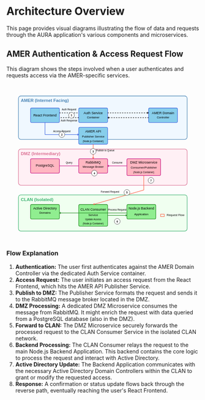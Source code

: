 # Architecture Overview

This page provides visual diagrams illustrating the flow of data and requests through the AURA application's various components and microservices.

## AMER Authentication & Access Request Flow

This diagram shows the steps involved when a user authenticates and requests access via the AMER-specific services.

<div>
<svg xmlns="http://www.w3.org/2000/svg" viewBox="0 0 800 650">
  <!-- Background layers for network segments -->
  <rect x="50" y="50" width="700" height="180" fill="#f0f8ff" rx="10" ry="10" stroke="#4682b4" stroke-width="2"/>
  <text x="60" y="75" font-family="Arial" font-size="18" font-weight="bold" fill="#4682b4">AMER (Internet Facing)</text>
  
  <rect x="50" y="270" width="700" height="150" fill="#fff0f5" rx="10" ry="10" stroke="#db7093" stroke-width="2"/>
  <text x="60" y="295" font-family="Arial" font-size="18" font-weight="bold" fill="#db7093">DMZ (Intermediary)</text>
  
  <rect x="50" y="460" width="700" height="150" fill="#f0fff0" rx="10" ry="10" stroke="#3cb371" stroke-width="2"/>
  <text x="60" y="485" font-family="Arial" font-size="18" font-weight="bold" fill="#3cb371">CLAN (Isolated)</text>
  
  <!-- AMER Components -->
  <rect x="100" y="100" width="120" height="60" fill="#87ceeb" rx="5" ry="5" stroke="#4169e1" stroke-width="2"/>
  <text x="160" y="135" font-family="Arial" font-size="14" text-anchor="middle" fill="#000">React Frontend</text>
  
  <rect x="300" y="100" width="120" height="60" fill="#87ceeb" rx="5" ry="5" stroke="#4169e1" stroke-width="2"/>
  <text x="360" y="125" font-family="Arial" font-size="14" text-anchor="middle" fill="#000">Auth Service</text>
  <text x="360" y="143" font-family="Arial" font-size="12" text-anchor="middle" fill="#000">Container</text>
  
  <rect x="590" y="100" width="120" height="60" fill="#87ceeb" rx="5" ry="5" stroke="#4169e1" stroke-width="2"/>
  <text x="650" y="125" font-family="Arial" font-size="14" text-anchor="middle" fill="#000">AMER Domain</text>
  <text x="650" y="143" font-family="Arial" font-size="12" text-anchor="middle" fill="#000">Controller</text>
  
  <rect x="300" y="180" width="120" height="70" fill="#87ceeb" rx="5" ry="5" stroke="#4169e1" stroke-width="2"/>
  <text x="360" y="202" font-family="Arial" font-size="14" text-anchor="middle" fill="#000">AMER API</text>
  <text x="360" y="222" font-family="Arial" font-size="12" text-anchor="middle" fill="#000">Publisher Service</text>
  <text x="360" y="242" font-family="Arial" font-size="10" text-anchor="middle" fill="#000">(Node.js Container)</text>
  
  <!-- DMZ Components -->
  <rect x="100" y="310" width="120" height="60" fill="#ffb6c1" rx="5" ry="5" stroke="#c71585" stroke-width="2"/>
  <text x="160" y="343" font-family="Arial" font-size="14" text-anchor="middle" fill="#000">PostgreSQL</text>
  
  <rect x="300" y="310" width="120" height="60" fill="#ffb6c1" rx="5" ry="5" stroke="#c71585" stroke-width="2"/>
  <text x="360" y="330" font-family="Arial" font-size="14" text-anchor="middle" fill="#000">RabbitMQ</text>
  <text x="360" y="348" font-family="Arial" font-size="12" text-anchor="middle" fill="#000">Message Broker</text>
  
  <rect x="500" y="310" width="140" height="70" fill="#ffb6c1" rx="5" ry="5" stroke="#c71585" stroke-width="2"/>
  <text x="570" y="330" font-family="Arial" font-size="14" text-anchor="middle" fill="#000">DMZ Microservice</text>
  <text x="570" y="350" font-family="Arial" font-size="12" text-anchor="middle" fill="#000">Consumer/Publisher</text>
  <text x="570" y="370" font-family="Arial" font-size="10" text-anchor="middle" fill="#000">(Node.js Container)</text>
  
  <!-- CLAN Components -->
  <rect x="100" y="500" width="120" height="60" fill="#90ee90" rx="5" ry="5" stroke="#228b22" stroke-width="2"/>
  <text x="160" y="520" font-family="Arial" font-size="14" text-anchor="middle" fill="#000">Active Directory</text>
  <text x="160" y="538" font-family="Arial" font-size="12" text-anchor="middle" fill="#000">Domains</text>
  
  <rect x="300" y="500" width="120" height="90" fill="#90ee90" rx="5" ry="5" stroke="#228b22" stroke-width="2"/>
  <text x="360" y="525" font-family="Arial" font-size="14" text-anchor="middle" fill="#000">CLAN Consumer</text>
  <text x="360" y="548" font-family="Arial" font-size="12" text-anchor="middle" fill="#000">Service</text>
  <text x="360" y="582" font-family="Arial" font-size="10" text-anchor="middle" fill="#000">(Node.js Container)</text>
  
  <rect x="500" y="500" width="120" height="60" fill="#90ee90" rx="5" ry="5" stroke="#228b22" stroke-width="2"/>
  <text x="560" y="520" font-family="Arial" font-size="14" text-anchor="middle" fill="#000">Node.js Backend</text>
  <text x="560" y="545" font-family="Arial" font-size="12" text-anchor="middle" fill="#000">Application</text>
  
  <!-- Connections and Flows -->
  <!-- Authentication Flow -->
  <line x1="220" y1="120" x2="300" y2="120" stroke="#000" stroke-width="2" stroke-dasharray="5,5"/>
  <text x="260" y="110" font-family="Arial" font-size="10" text-anchor="middle" fill="#000">Auth Request</text>
  
  <line x1="420" y1="120" x2="590" y2="120" stroke="#000" stroke-width="2" stroke-dasharray="5,5"/>
  <polygon points="585,115 590,120 585,125" fill="#000"/>
  
  <line x1="590" y1="140" x2="420" y2="140" stroke="#000" stroke-width="2" stroke-dasharray="5,5"/>
  <polygon points="425,135 420,140 425,145" fill="#000"/>
  
  <line x1="300" y1="140" x2="220" y2="140" stroke="#000" stroke-width="2" stroke-dasharray="5,5"/>
  <text x="260" y="155" font-family="Arial" font-size="10" text-anchor="middle" fill="#000">Auth Response</text>
  
  <circle cx="270" cy="130" r="12" fill="#fff" stroke="#000" stroke-width="1"/>
  <text x="270" y="134" font-family="Arial" font-size="10" font-weight="bold" text-anchor="middle" fill="#000">1</text>
  
  <!-- Access Request Flow From Frontend to AMER API Publisher -->
  <line x1="160" y1="160" x2="160" y2="210" stroke="#4169e1" stroke-width="2"/>
  <line x1="160" y1="210" x2="300" y2="210" stroke="#4169e1" stroke-width="2"/>
  <polygon points="295,205 300,210 295,215" fill="#4169e1"/>
  <text x="230" y="200" font-family="Arial" font-size="10" text-anchor="middle" fill="#000">Access Request</text>
  
  <circle cx="230" cy="210" r="12" fill="#fff" stroke="#000" stroke-width="1"/>
  <text x="230" y="214" font-family="Arial" font-size="10" font-weight="bold" text-anchor="middle" fill="#000">2</text>
  
  <!-- AMER to DMZ Flow -->
  <line x1="360" y1="250" x2="360" y2="310" stroke="#ff6347" stroke-width="2"/>
  <polygon points="355,305 360,310 365,305" fill="#ff6347"/>
  <text x="410" y="280" font-family="Arial" font-size="10" text-anchor="middle" fill="#000">Publish to Queue</text>
  
  <circle cx="360" cy="280" r="12" fill="#fff" stroke="#000" stroke-width="1"/>
  <text x="360" y="284" font-family="Arial" font-size="10" font-weight="bold" text-anchor="middle" fill="#000">3</text>
  
  <!-- DMZ Microservice to RabbitMQ -->
  <line x1="500" y1="340" x2="420" y2="340" stroke="#c71585" stroke-width="2"/>
  <polygon points="425,335 420,340 425,345" fill="#c71585"/>
  <text x="460" y="330" font-family="Arial" font-size="10" text-anchor="middle" fill="#000">Consume</text>
  
  <!-- PostgreSQL to DMZ Microservice -->
  <line x1="220" y1="340" x2="300" y2="340" stroke="#c71585" stroke-width="2"/>
  <text x="260" y="330" font-family="Arial" font-size="10" text-anchor="middle" fill="#000">Query</text>
  
  <circle cx="365" cy="370" r="12" fill="#fff" stroke="#000" stroke-width="1"/>
  <text x="365" y="374" font-family="Arial" font-size="10" font-weight="bold" text-anchor="middle" fill="#000">4</text>
  
  <!-- DMZ to CLAN Flow -->
  <line x1="570" y1="380" x2="570" y2="440" stroke="#ff6347" stroke-width="2"/>
  <line x1="570" y1="440" x2="360" y2="500" stroke="#ff6347" stroke-width="2"/>
  <polygon points="367,501 360,500 364,494" fill="#ff6347"/>
  <text x="430" y="450" font-family="Arial" font-size="10" text-anchor="middle" fill="#000">Forward Request</text>
  
  <circle cx="500" cy="450" r="12" fill="#fff" stroke="#000" stroke-width="1"/>
  <text x="500" y="454" font-family="Arial" font-size="10" font-weight="bold" text-anchor="middle" fill="#000">5</text>
  
  <!-- CLAN Consumer to Backend -->
  <line x1="420" y1="545" x2="500" y2="545" stroke="#228b22" stroke-width="2"/>
  <polygon points="495,540 500,545 495,550" fill="#228b22"/>
  <text x="460" y="525" font-family="Arial" font-size="10" text-anchor="middle" fill="#000">Process Request</text>
  
  <circle cx="460" r="12" cy="570" fill="#fff" stroke="#000" stroke-width="1"/>
  <text x="460" y="574" font-family="Arial" font-size="10" font-weight="bold" text-anchor="middle" fill="#000">6</text>
  
  <!-- Backend to Active Directory -->
  <line x1="500" y1="535" x2="220" y2="535" stroke="#228b22" stroke-width="2"/>
  <polygon points="225,530 220,535 225,540" fill="#228b22"/>
  <text x="360" y="565" font-family="Arial" font-size="10" text-anchor="middle" fill="#000">Update Access</text>
  
  <!-- Return Path (Response Flow) -->
  <circle cx="600" cy="400" r="12" fill="#fff" stroke="#000" stroke-width="1"/>
  <text x="600" y="404" font-family="Arial" font-size="10" font-weight="bold" text-anchor="middle" fill="#000">7</text>
  
<!-- Legend -->
  <rect x="640" y="540" width="15" height="10" fill="none" stroke="#ff6347" stroke-width="2"/>
  <text x="665" y="548" font-family="Arial" font-size="12" fill="#000">Request Flow</text>
  

</svg>
</div>

### Flow Explanation

1.  **Authentication:** The user first authenticates against the AMER Domain Controller via the dedicated Auth Service container.
2.  **Access Request:** The user initiates an access request from the React Frontend, which hits the AMER API Publisher Service.
3.  **Publish to DMZ:** The Publisher Service formats the request and sends it to the RabbitMQ message broker located in the DMZ.
4.  **DMZ Processing:** A dedicated DMZ Microservice consumes the message from RabbitMQ. It might enrich the request with data queried from a PostgreSQL database (also in the DMZ).
5.  **Forward to CLAN:** The DMZ Microservice securely forwards the processed request to the CLAN Consumer Service in the isolated CLAN network.
6.  **Backend Processing:** The CLAN Consumer relays the request to the main Node.js Backend Application. This backend contains the core logic to process the request and interact with Active Directory.
7.  **Active Directory Update:** The Backend Application communicates with the necessary Active Directory Domain Controllers within the CLAN to grant or modify the requested access.
8.  **Response:** A confirmation or status update flows back through the reverse path, eventually reaching the user's React Frontend.